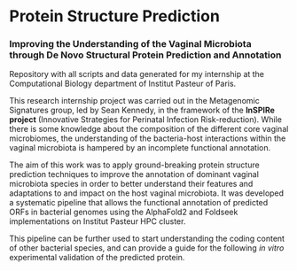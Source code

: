 # Protein Structure Prediction
### Improving the Understanding of the Vaginal Microbiota through De Novo Structural Protein Prediction and Annotation
Repository with all scripts and data generated for my internship at the Computational Biology department of Institut Pasteur of Paris. </p></p>

This research internship project was carried out in the Metagenomic Signatures group, led by Sean Kennedy, in the framework of the <b>InSPIRe project</b> (Innovative Strategies for Perinatal Infection Risk-reduction).
While there is some knowledge about the composition of the different core vaginal microbiomes, the understanding of the bacteria-host interactions within the vaginal microbiota is hampered by an incomplete functional annotation. </p>
The aim of this work was to apply ground-breaking protein structure prediction techniques to improve the annotation of dominant vaginal microbiota species in order to better understand their features and adaptations to and impact on the host vaginal microbiota. It was developed a systematic pipeline that allows the functional annotation of predicted ORFs in bacterial genomes using the AlphaFold2 and Foldseek implementations on Institut Pasteur HPC cluster. </p>
This pipeline can be further used to start understanding the coding content of other bacterial species, and can provide a guide for the following <i>in vitro</i> experimental validation of the predicted protein.
